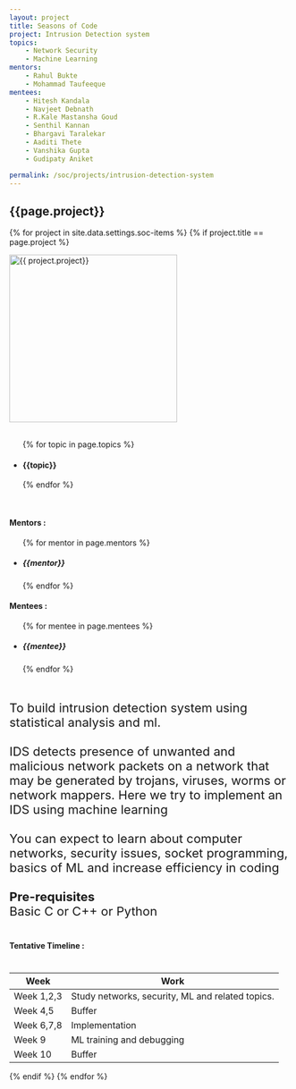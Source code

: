 ```yaml
---
layout: project
title: Seasons of Code
project: Intrusion Detection system
topics:
    - Network Security
    - Machine Learning
mentors:
    - Rahul Bukte
    - Mohammad Taufeeque    
mentees:
    - Hitesh Kandala
    - Navjeet Debnath
    - R.Kale Mastansha Goud
    - Senthil Kannan
    - Bhargavi Taralekar
    - Aaditi Thete
    - Vanshika Gupta
    - Gudipaty Aniket

permalink: /soc/projects/intrusion-detection-system
---
```


<h2 class="display1 m-3 p-3 text-center">{{page.project}}</h2>

{% for project in site.data.settings.soc-items %}
{% if project.title == page.project %}
<div>
    <img src="{{ site.baseurl }}/{{ project.image }}"  width = "300" height="300" alt="{{ project.project}}" class="border rounded img-soc">
</div>
<div>
    <br>
    <ul>
        {% for topic in page.topics %}
        <li><h4 class="text-primary text-center">{{topic}}</h4></li>
        {% endfor %}
    </ul>
    <br>
    <h4 class="display3  ">Mentors :</h4> 
    <ul>
        {% for mentor in page.mentors %}
        <li><h5 class=" ">{{mentor}}</h5></li>
        {% endfor %}
    </ul>
    <h4 class="display3  ">Mentees :</h4> 
    <ul>
        {% for mentee in page.mentees %}
        <li><h5 class="">{{mentee}}</h5></li>
        {% endfor %}
    </ul>
</div>
<div>
    <p class="display3" style = "font-size:22px;" >
        <br>
        To build intrusion detection system using statistical analysis and ml.
        <br><br>
        IDS detects presence of unwanted and malicious network packets on a network that may be generated by trojans, viruses, worms or network mappers. Here we try to implement an IDS using machine learning
        <br><br>
        You can expect to learn about computer networks, security issues, socket programming, basics of ML and increase efficiency in coding
        <br><br>
        <b>Pre-requisites</b>
        <br>
        Basic C or C++ or Python
    </p>
</div>
<div>
    <h4 class="display3" style="margin:40px 0px 40px 0px;">Tentative Timeline :</h4>
    <table class="table table-striped">
    <thead>
        <tr>
        <th>Week</th>
        <th>Work</th>
        </tr>
    </thead>
    <tbody>
        <tr>
        <td  >Week 1,2,3</td>
      <td>Study networks, security, ML and related topics.</td>
    </tr>
    <tr>
      <td>Week 4,5</td>
      <td>Buffer</td>
    </tr>
    <tr>
      <td>Week 6,7,8</td>
      <td>Implementation</td>
    </tr>
    <tr>
      <td>Week 9</td>
      <td>ML training and debugging</td>
    </tr>
    <tr>
      <td>Week 10</td>
      <td>Buffer</td>
    </tr>
    </tbody>
    </table>
</div>
{% endif %}
{% endfor %}
